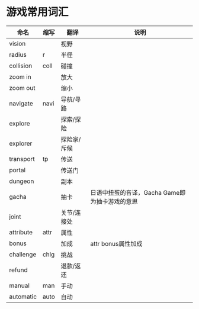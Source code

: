 # 游戏常用词汇
|命名|缩写|翻译|说明|
|---|---|---|---|
|vision||视野||
|radius|r|半径||
|collision|coll|碰撞||
|zoom in||放大||
|zoom out||缩小||
|navigate|navi|导航/寻路||
|explore||探索/探险||
|explorer||探险家/斥候||
|transport|tp|传送||
|portal||传送门||
|dungeon||副本||
|gacha||抽卡|日语中扭蛋的音译，Gacha Game即为抽卡游戏的意思|
|joint||关节/连接处||
|attribute|attr|属性||
|bonus||加成|attr bonus属性加成|
|challenge|chlg|挑战||
|refund||退款/返还||
|manual|man|手动||
|automatic|auto|自动||

